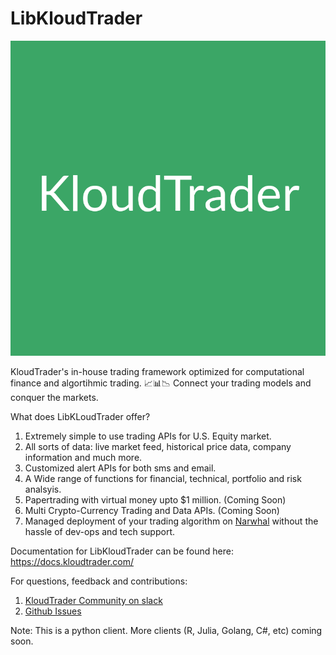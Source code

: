 # LibKloudTrader
![KloudTrader](kloudtrader.png)

KloudTrader's in-house trading framework optimized for computational finance and algortihmic trading. 📈📊📉 
Connect your trading models and conquer the markets.

What does LibKLoudTrader offer?
1. Extremely simple to use trading APIs for U.S. Equity market.
2. All sorts of data:  live market feed, historical price data, company information and much more.
3. Customized alert APIs for both sms and email.
4. A Wide range of functions for financial, technical, portfolio and risk analsyis.
5. Papertrading with virtual money upto $1 million. (Coming Soon)
6. Multi Crypto-Currency Trading and Data APIs.  (Coming Soon)
7. Managed deployment of your trading algorithm on [Narwhal]() without the hassle of dev-ops and tech support.

Documentation for LibKloudTrader can be found here: https://docs.kloudtrader.com/

For questions, feedback and contributions:
1. [KloudTrader Community on slack](https://kloudtradercommunity.slack.com/messages/CDM1PKS81/)
2. [Github Issues](https://github.com/KloudTrader/libkloudtrader/issues)

Note: This is a python client. More clients (R, Julia, Golang, C#, etc) coming soon.

  
